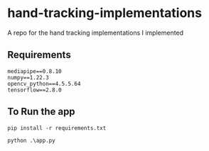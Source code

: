 # hand-tracking-implementations
A repo for the hand tracking implementations I implemented

## Requirements
```
mediapipe==0.8.10
numpy==1.22.3
opencv_python==4.5.5.64
tensorflow==2.8.0
```
## To Run the app
```
pip install -r requirements.txt

python .\app.py
```